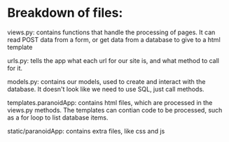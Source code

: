 # Breakdown of files:
views.py: contains functions that handle the processing of pages. It can read POST data from a form, or get data from a database to give to a html template

urls.py: tells the app what each url for our site is, and what method to call for it.

models.py: contains our models, used to create and interact with the database. It doesn't look like we need to use SQL, just call methods.

templates.paranoidApp: contains html files, which are processed in the views.py methods. The templates can contian code to be processed, such as a for loop to list database items.

static/paranoidApp: contains extra files, like css and js
